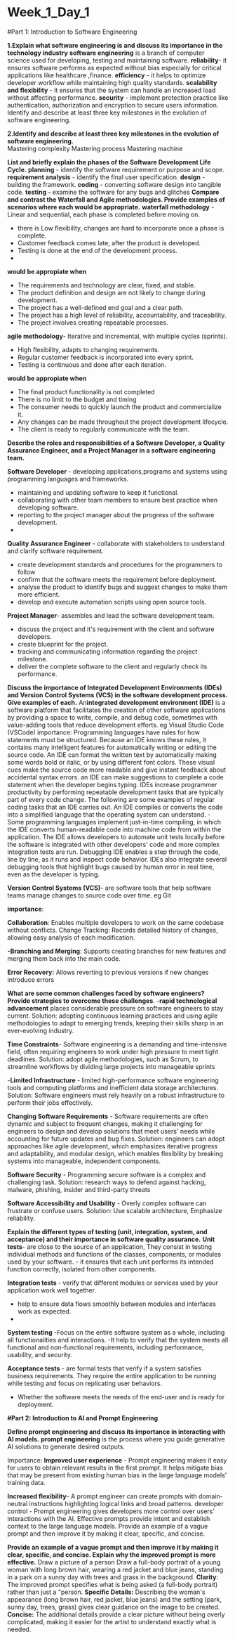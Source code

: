 # Week_1_Day_1
#Part 1: Introduction to Software Engineering

**1.Explain what software engineering is and discuss its importance in the technology industry**
**software engineering** is a branch of computer science used for developing, testing and maintaining software.
**reliability**- it ensures software performs as expected without bias especially for critical applications like healthcare ,finance. 
**efficiency** - it helps to optimize developer workflow while maintaining high quality standards.
**scalability and flexibility** - it ensures that the system can handle an increased load without affecting performance.
**security** - implement protection practice like authentication, authorization and encryption to secure users information. Identify and describe at least three key milestones in the evolution of software engineering.

**2.Identify and describe at least three key milestones in the evolution of software engineering.**  
Mastering complexity
Mastering process
Mastering machine

**List and briefly explain the phases of the Software Development Life Cycle.**
 **planning** - identify the software requirement or purpose and scope.
 **requirement analysis** - identify the final user specification. 
 **design** - building the framework. 
 **coding** - converting software design into tangible code.
 **testing** - examine the software for any bugs and glitches
**Compare and contrast the Waterfall and Agile methodologies.
Provide examples of scenarios where each would be appropriate.**
**waterfall methodology** - Linear and sequential, each phase is completed before moving on. 
- there is Low flexibility,
 changes are hard to incorporate once a phase is complete.
 - Customer feedback comes late, after the product is developed.
 - Testing is done at the end of the development process.
 - 
**would be appropiate when**
  - The requirements and technology are clear, fixed, and stable.
  - The product definition and design are not likely to change during development. 
  - The project has a well-defined end goal and a clear path. 
  - The project has a high level of reliability, accountability, and traceability. 
  - The project involves creating repeatable processes.

**agile methodology**- Iterative and incremental, with multiple cycles (sprints). 
- High flexibility, adapts to changing requirements. 
- Regular customer feedback is incorporated into every sprint. 
- Testing is continuous and done after each iteration.

**would be appropiate when**
- The final product functionality is not completed
- There is no limit to the budget and timing 
- The consumer needs to quickly launch the product and commercialize it.
- Any changes can be made throughout the project development lifecycle.
- The client is ready to regularly communicate with the  team.

**Describe the roles and responsibilities of a Software Developer, a Quality Assurance Engineer, and a Project Manager in a software engineering team.**

**Software Developer** - developing applications,programs and systems using programming languages and frameworks.
 - maintaining and updating software to keep it functional. 
- collaborating with other team members to ensure best practice when developing software.
 - reporting to the project manager about the progress of the software development.
 - 
**Quality Assurance Engineer** - collaborate with stakeholders to understand and clarify software requirement.
 - create development standards and procedures for the programmers to follow
 - confirm that the software meets the requirement before deployment. 
- analyse the product to identify bugs and suggest changes to make them more efficient. 
- develop and execute automation scripts using open source tools.
  
**Project Manager**- assembles and lead the software development team.
 - discuss the project and it's requirement with the client and software developers.
 - create blueprint for the project.
 - tracking and communicating information regarding the project milestone.
 - deliver the complete software to the client and regularly check its performance.
   
**Discuss the importance of Integrated Development Environments (IDEs) and Version Control Systems (VCS) in the software development process.** **Give examples of each.**
An**integrated development environment (IDE)** is a software platform that facilitates the creation of other software applications by providing a space to write, compile, and debug code, sometimes with value-adding tools that reduce development efforts. eg Visual Studio Code (VSCode)
importance:
Programming languages have rules for how statements must be structured. Because an IDE knows these rules, it contains many intelligent features for automatically writing or editing the source code.
An IDE can format the written text by automatically making some words bold or italic, or by using different font colors. These visual cues make the source code more readable and give instant feedback about accidental syntax errors.
an IDE can make suggestions to complete a code statement when the developer begins typing.
IDEs increase programmer productivity by performing repeatable development tasks that are typically part of every code change. The following are some examples of regular coding tasks that an IDE carries out.
An IDE compiles or converts the code into a simplified language that the operating system can understand. - Some programming languages implement just-in-time compiling, in which the IDE converts human-readable code into machine code from within the application.
The IDE allows developers to automate unit tests locally before the software is integrated with other developers' code and more complex integration tests are run.
Debugging IDE enables a step through the code, line by line, as it runs and inspect code behavior. IDEs also integrate several debugging tools that highlight bugs caused by human error in real time, even as the developer is typing.

**Version Control Systems (VCS)**- are software tools that help software teams manage changes to source code over time. eg Git

**importance**:

**Collaboration**: Enables multiple developers to work on the same codebase without conflicts.
Change Tracking: Records detailed history of changes, allowing easy analysis of each modification. 

**-Branching and Merging**: Supports creating branches for new features and merging them back into the main code.

**Error Recovery:** Allows reverting to previous versions if new changes introduce errors

**What are some common challenges faced by software engineers? Provide strategies to overcome these challenges**.
-**rapid technological advancement** places considerable pressure on software engineers to stay current.
 Solution: adopting continuous learning practices and using agile methodologies to adapt to emerging trends, keeping their skills sharp in an ever-evolving industry. 
 
**Time Constraints**- Software engineering is a demanding and time-intensive field, often requiring engineers to work under high pressure to meet tight deadlines.
 Solution: adopt agile methodologies, such as Scrum, to streamline workflows by dividing large projects into manageable sprints 
 
-**Limited Infrastructure** - limited high-performance software engineering tools and computing platforms and inefficient data storage architectures. 
 Solution: Software engineers must rely heavily on a robust infrastructure to perform their jobs effectively.
 
**Changing Software Requirements** - Software requirements are often dynamic and subject to frequent changes, making it challenging for engineers to design and develop solutions that meet users' needs while accounting for future updates and bug fixes. 
Solution: engineers can adopt approaches like agile development, which emphasizes iterative progress and adaptability, and modular design, which enables flexibility by breaking systems into manageable, independent components.

**Software Security** - Programming secure software is a complex and challenging task. 
Solution: research ways to defend against hacking, malware, phishing, insider and third-party threats

**Software Accessibility and Usability** - Overly complex software can frustrate or confuse users. 
Solution: Use scalable architecture, Emphasize reliability.

**Explain the different types of testing (unit, integration, system, and acceptance) and their importance in software quality assurance.**
**Unit tests**- are close to the source of an application, They consist in testing individual methods and functions of the classes, components, or modules used by your software. - it ensures that each unit performs its intended function correctly, isolated from other components.

 **Integration tests** - verify that different modules or services used by your application work well together.
 - help to ensure data flows smoothly between modules and interfaces work as expected.
 - 
 **System testing** -Focus on the entire software system as a whole, including all functionalities and interactions.
 -It help to verify that the system meets all functional and non-functional requirements, including performance, usability, and security.

**Acceptance tests** - are formal tests that verify if a system satisfies business requirements. They require the entire application to be running while testing and focus on replicating user behaviors. 
- Whether the software meets the needs of the end-user and is ready for deployment.

**#Part 2: Introduction to AI and Prompt Engineering**

**Define prompt engineering and discuss its importance in interacting with AI models.**
**prompt engineering** is the process where you guide generative AI solutions to generate desired outputs.

Importance:
**Improved user experience** - Prompt engineering makes it easy for users to obtain relevant results in the first prompt. It helps mitigate bias that may be present from existing human bias in the large language models’ training data.

**Increased flexibility**- A prompt engineer can create prompts with domain-neutral instructions highlighting logical links and broad patterns.
developer control - Prompt engineering gives developers more control over users' interactions with the AI. Effective prompts provide intent and establish context to the large language models. Provide an example of a vague prompt and then improve it by making it clear, specific, and concise.

**Provide an example of a vague prompt and then improve it by making it clear, specific, and concise. Explain why the improved prompt is more effective.**
Draw a picture of a person
Draw a full-body portrait of a young woman with long brown hair, wearing a red jacket and blue jeans, standing in a park on a sunny day with trees and grass in the background.
**Clarity**: The improved prompt specifies what is being asked (a full-body portrait) rather than just a "person.
**Specific Details:** Describing the woman's appearance (long brown hair, red jacket, blue jeans) and the setting (park, sunny day, trees, grass) gives clear guidance on the image to be created.
**Concise:** The additional details provide a clear picture without being overly complicated, making it easier for the artist to understand exactly what is needed.
